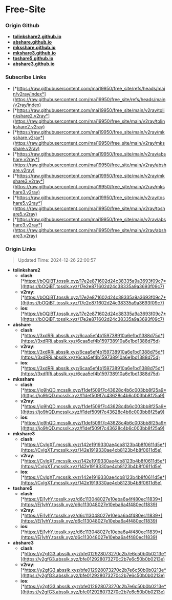 # Free-Site

### Origin Github

- [**tolinkshare2.github.io**](https://github.com/tolinkshare2/tolinkshare2.github.io)
- [**abshare.github.io**](https://github.com/abshare/abshare.github.io)
- [**mksshare.github.io**](https://github.com/mksshare/mksshare.github.io)
- [**mkshare3.github.io**](https://github.com/mkshare3/mkshare3.github.io)
- [**toshare5.github.io**](https://github.com/toshare5/toshare5.github.io)
- [**abshare3.github.io**](https://github.com/abshare3/abshare3.github.io)

### Subscribe Links

- [*https://raw.githubusercontent.com/mai19950/free_site/refs/heads/main/v2ray/index*](https://raw.githubusercontent.com/mai19950/free_site/refs/heads/main/v2ray/index)
- [*https://raw.githubusercontent.com/mai19950/free_site/main/v2ray/tolinkshare2.v2ray*](https://raw.githubusercontent.com/mai19950/free_site/main/v2ray/tolinkshare2.v2ray)
- [*https://raw.githubusercontent.com/mai19950/free_site/main/v2ray/mksshare.v2ray*](https://raw.githubusercontent.com/mai19950/free_site/main/v2ray/mksshare.v2ray)
- [*https://raw.githubusercontent.com/mai19950/free_site/main/v2ray/abshare.v2ray*](https://raw.githubusercontent.com/mai19950/free_site/main/v2ray/abshare.v2ray)
- [*https://raw.githubusercontent.com/mai19950/free_site/main/v2ray/mkshare3.v2ray*](https://raw.githubusercontent.com/mai19950/free_site/main/v2ray/mkshare3.v2ray)
- [*https://raw.githubusercontent.com/mai19950/free_site/main/v2ray/toshare5.v2ray*](https://raw.githubusercontent.com/mai19950/free_site/main/v2ray/toshare5.v2ray)
- [*https://raw.githubusercontent.com/mai19950/free_site/main/v2ray/abshare3.v2ray*](https://raw.githubusercontent.com/mai19950/free_site/main/v2ray/abshare3.v2ray)

### Origin Links

> Updated Time: 2024-12-26 22:00:57

- **tolinkshare2**
  - **clash**: [*https://bOQiBT.tosslk.xyz/17e2e871602d24c38335a9a3693f09c7*](https://bOQiBT.tosslk.xyz/17e2e871602d24c38335a9a3693f09c7)
  - **v2ray**: [*https://bOQiBT.tosslk.xyz/17e2e871602d24c38335a9a3693f09c7*](https://bOQiBT.tosslk.xyz/17e2e871602d24c38335a9a3693f09c7)
  - **ios**: [*https://bOQiBT.tosslk.xyz/17e2e871602d24c38335a9a3693f09c7*](https://bOQiBT.tosslk.xyz/17e2e871602d24c38335a9a3693f09c7)
- **abshare**
  - **clash**: [*https://3xdRRi.absslk.xyz/6caa5ef4b159738910a6e1bd1388d75d*](https://3xdRRi.absslk.xyz/6caa5ef4b159738910a6e1bd1388d75d)
  - **v2ray**: [*https://3xdRRi.absslk.xyz/6caa5ef4b159738910a6e1bd1388d75d*](https://3xdRRi.absslk.xyz/6caa5ef4b159738910a6e1bd1388d75d)
  - **ios**: [*https://3xdRRi.absslk.xyz/6caa5ef4b159738910a6e1bd1388d75d*](https://3xdRRi.absslk.xyz/6caa5ef4b159738910a6e1bd1388d75d)
- **mksshare**
  - **clash**: [*https://jo9hQD.mcsslk.xyz/f1def509f7c43628c4b6c003bb8f25a9*](https://jo9hQD.mcsslk.xyz/f1def509f7c43628c4b6c003bb8f25a9)
  - **v2ray**: [*https://jo9hQD.mcsslk.xyz/f1def509f7c43628c4b6c003bb8f25a9*](https://jo9hQD.mcsslk.xyz/f1def509f7c43628c4b6c003bb8f25a9)
  - **ios**: [*https://jo9hQD.mcsslk.xyz/f1def509f7c43628c4b6c003bb8f25a9*](https://jo9hQD.mcsslk.xyz/f1def509f7c43628c4b6c003bb8f25a9)
- **mkshare3**
  - **clash**: [*https://CvIgXT.mcsslk.xyz/142e1919330ae4cb8123b4b8f0611d5e*](https://CvIgXT.mcsslk.xyz/142e1919330ae4cb8123b4b8f0611d5e)
  - **v2ray**: [*https://CvIgXT.mcsslk.xyz/142e1919330ae4cb8123b4b8f0611d5e*](https://CvIgXT.mcsslk.xyz/142e1919330ae4cb8123b4b8f0611d5e)
  - **ios**: [*https://CvIgXT.mcsslk.xyz/142e1919330ae4cb8123b4b8f0611d5e*](https://CvIgXT.mcsslk.xyz/142e1919330ae4cb8123b4b8f0611d5e)
- **toshare5**
  - **clash**: [*https://Ej1vhY.tosslk.xyz/d6c113048027e10eba6a4f480ec11839*](https://Ej1vhY.tosslk.xyz/d6c113048027e10eba6a4f480ec11839)
  - **v2ray**: [*https://Ej1vhY.tosslk.xyz/d6c113048027e10eba6a4f480ec11839*](https://Ej1vhY.tosslk.xyz/d6c113048027e10eba6a4f480ec11839)
  - **ios**: [*https://Ej1vhY.tosslk.xyz/d6c113048027e10eba6a4f480ec11839*](https://Ej1vhY.tosslk.xyz/d6c113048027e10eba6a4f480ec11839)
- **abshare3**
  - **clash**: [*https://y2gfG3.absslk.xyz/bfe012928073270c2b7e6c50b0b0213e*](https://y2gfG3.absslk.xyz/bfe012928073270c2b7e6c50b0b0213e)
  - **v2ray**: [*https://y2gfG3.absslk.xyz/bfe012928073270c2b7e6c50b0b0213e*](https://y2gfG3.absslk.xyz/bfe012928073270c2b7e6c50b0b0213e)
  - **ios**: [*https://y2gfG3.absslk.xyz/bfe012928073270c2b7e6c50b0b0213e*](https://y2gfG3.absslk.xyz/bfe012928073270c2b7e6c50b0b0213e)
